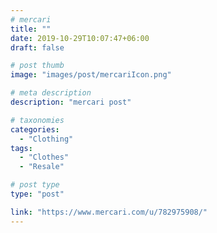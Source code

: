 ```yaml
---
# mercari
title: ""
date: 2019-10-29T10:07:47+06:00
draft: false

# post thumb
image: "images/post/mercariIcon.png"

# meta description
description: "mercari post"

# taxonomies
categories: 
  - "Clothing"
tags:
  - "Clothes"
  - "Resale"

# post type
type: "post"

link: "https://www.mercari.com/u/782975908/"
---
```


